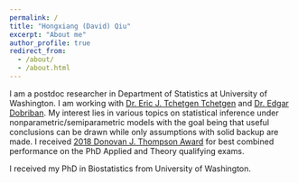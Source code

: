 ```yaml
---
permalink: /
title: "Hongxiang (David) Qiu"
excerpt: "About me"
author_profile: true
redirect_from: 
  - /about/
  - /about.html
---
```


I am a postdoc researcher in Department of Statistics at University of Washington. I am working with [Dr. Eric J. Tchetgen Tchetgen](https://statistics.wharton.upenn.edu/profile/ett/) and [Dr. Edgar Dobriban](https://statistics.wharton.upenn.edu/profile/dobriban/). My interest lies in various topics on statistical inference under nonparametric/semiparametric models with the goal being that useful conclusions can be drawn while only assumptions with solid backup are made. I received [2018 Donovan J. Thompson Award](https://www.biostat.washington.edu/news/doctoral-students-recognized-excellence) for best combined performance on the PhD Applied and Theory qualifying exams.

I received my PhD in Biostatistics from University of Washington.
